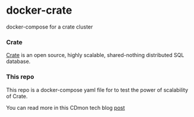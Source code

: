 # docker-crate
docker-compose for a crate cluster

### Crate
[Crate](https://crate.io/) is an open source, highly scalable, shared-nothing distributed SQL database.

### This repo
This repo is a docker-compose yaml file for to test the power of scalability of Crate.

You can read more in this CDmon tech blog [post](https://cdmon.tech/the-power-of-velocity/)
